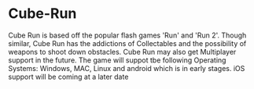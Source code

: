 # Cube-Run
Cube Run is based off the popular flash games 'Run' and 'Run 2'. Though similar, Cube Run has the addictions of Collectables and the possibility of weapons to shoot down obstacles. Cube Run may also get Multiplayer support in the future. The game will suppot tbe following Operating Systems: Windows, MAC, Linux and android which is in early stages. iOS support will be coming at a later date

